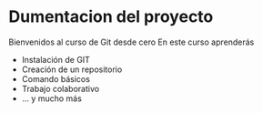 # Dumentacion del proyecto

Bienvenidos al curso de Git desde cero
En este curso aprenderás 
- Instalación de GIT 
- Creación de un repositorio
- Comando básicos
- Trabajo colaborativo
- ... y mucho más